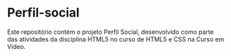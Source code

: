 # Perfil-social
Este repositório contém o projeto Perfil Social, desenvolvido como parte das atividades da disciplina HTML5 no curso de HTML5 e CSS na Curso em Video.
